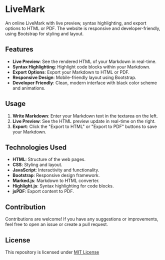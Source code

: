 # LiveMark

An online LiveMark with live preview, syntax highlighting, and export options to HTML or PDF. The website is responsive and developer-friendly, using Bootstrap for styling and layout.

## Features

- **Live Preview**: See the rendered HTML of your Markdown in real-time.
- **Syntax Highlighting**: Highlight code blocks within your Markdown.
- **Export Options**: Export your Markdown to HTML or PDF.
- **Responsive Design**: Mobile-friendly layout using Bootstrap.
- **Developer Friendly**: Clean, modern interface with black color scheme and animations.

## Usage

1. **Write Markdown**: Enter your Markdown text in the textarea on the left.
2. **Live Preview**: See the HTML preview update in real-time on the right.
3. **Export**: Click the "Export to HTML" or "Export to PDF" buttons to save your Markdown.

## Technologies Used

- **HTML**: Structure of the web pages.
- **CSS**: Styling and layout.
- **JavaScript**: Interactivity and functionality.
- **Bootstrap**: Responsive design framework.
- **Marked.js**: Markdown to HTML converter.
- **Highlight.js**: Syntax highlighting for code blocks.
- **jsPDF**: Export content to PDF.

## Contribution

Contributions are welcome! If you have any suggestions or improvements, feel free to open an issue or create a pull request.

## License

This repository is licensed under [MIT License](https://github.com/Harshit2012/LiveMark#MIT-1-ov-file)
